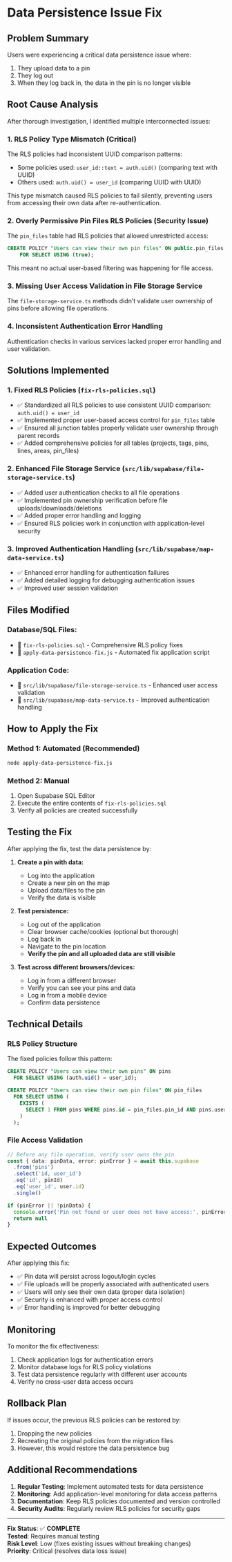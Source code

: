 # Data Persistence Issue Fix

## Problem Summary

Users were experiencing a critical data persistence issue where:
1. They upload data to a pin
2. They log out
3. When they log back in, the data in the pin is no longer visible

## Root Cause Analysis

After thorough investigation, I identified multiple interconnected issues:

### 1. **RLS Policy Type Mismatch** (Critical)
The RLS policies had inconsistent UUID comparison patterns:
- Some policies used: `user_id::text = auth.uid()` (comparing text with UUID)
- Others used: `auth.uid() = user_id` (comparing UUID with UUID)

This type mismatch caused RLS policies to fail silently, preventing users from accessing their own data after re-authentication.

### 2. **Overly Permissive Pin Files RLS Policies** (Security Issue)
The `pin_files` table had RLS policies that allowed unrestricted access:
```sql
CREATE POLICY "Users can view their own pin files" ON public.pin_files
    FOR SELECT USING (true);
```

This meant no actual user-based filtering was happening for file access.

### 3. **Missing User Access Validation in File Storage Service**
The `file-storage-service.ts` methods didn't validate user ownership of pins before allowing file operations.

### 4. **Inconsistent Authentication Error Handling**
Authentication checks in various services lacked proper error handling and user validation.

## Solutions Implemented

### 1. **Fixed RLS Policies** (`fix-rls-policies.sql`)
- ✅ Standardized all RLS policies to use consistent UUID comparison: `auth.uid() = user_id`
- ✅ Implemented proper user-based access control for `pin_files` table
- ✅ Ensured all junction tables properly validate user ownership through parent records
- ✅ Added comprehensive policies for all tables (projects, tags, pins, lines, areas, pin_files)

### 2. **Enhanced File Storage Service** (`src/lib/supabase/file-storage-service.ts`)
- ✅ Added user authentication checks to all file operations
- ✅ Implemented pin ownership verification before file uploads/downloads/deletions
- ✅ Added proper error handling and logging
- ✅ Ensured RLS policies work in conjunction with application-level security

### 3. **Improved Authentication Handling** (`src/lib/supabase/map-data-service.ts`)
- ✅ Enhanced error handling for authentication failures
- ✅ Added detailed logging for debugging authentication issues
- ✅ Improved user session validation

## Files Modified

### Database/SQL Files:
- 📄 `fix-rls-policies.sql` - Comprehensive RLS policy fixes
- 📄 `apply-data-persistence-fix.js` - Automated fix application script

### Application Code:
- 📄 `src/lib/supabase/file-storage-service.ts` - Enhanced user access validation
- 📄 `src/lib/supabase/map-data-service.ts` - Improved authentication handling

## How to Apply the Fix

### Method 1: Automated (Recommended)
```bash
node apply-data-persistence-fix.js
```

### Method 2: Manual
1. Open Supabase SQL Editor
2. Execute the entire contents of `fix-rls-policies.sql`
3. Verify all policies are created successfully

## Testing the Fix

After applying the fix, test the data persistence by:

1. **Create a pin with data:**
   - Log into the application
   - Create a new pin on the map
   - Upload data/files to the pin
   - Verify the data is visible

2. **Test persistence:**
   - Log out of the application
   - Clear browser cache/cookies (optional but thorough)
   - Log back in
   - Navigate to the pin location
   - **Verify the pin and all uploaded data are still visible**

3. **Test across different browsers/devices:**
   - Log in from a different browser
   - Verify you can see your pins and data
   - Log in from a mobile device
   - Confirm data persistence

## Technical Details

### RLS Policy Structure
The fixed policies follow this pattern:
```sql
CREATE POLICY "Users can view their own pins" ON pins
  FOR SELECT USING (auth.uid() = user_id);

CREATE POLICY "Users can view their own pin files" ON pin_files
  FOR SELECT USING (
    EXISTS (
      SELECT 1 FROM pins WHERE pins.id = pin_files.pin_id AND pins.user_id = auth.uid()
    )
  );
```

### File Access Validation
```typescript
// Before any file operation, verify user owns the pin
const { data: pinData, error: pinError } = await this.supabase
  .from('pins')
  .select('id, user_id')
  .eq('id', pinId)
  .eq('user_id', user.id)
  .single()

if (pinError || !pinData) {
  console.error('Pin not found or user does not have access:', pinError)
  return null
}
```

## Expected Outcomes

After applying this fix:
- ✅ Pin data will persist across logout/login cycles
- ✅ File uploads will be properly associated with authenticated users
- ✅ Users will only see their own data (proper data isolation)
- ✅ Security is enhanced with proper access control
- ✅ Error handling is improved for better debugging

## Monitoring

To monitor the fix effectiveness:
1. Check application logs for authentication errors
2. Monitor database logs for RLS policy violations
3. Test data persistence regularly with different user accounts
4. Verify no cross-user data access occurs

## Rollback Plan

If issues occur, the previous RLS policies can be restored by:
1. Dropping the new policies
2. Recreating the original policies from the migration files
3. However, this would restore the data persistence bug

## Additional Recommendations

1. **Regular Testing**: Implement automated tests for data persistence
2. **Monitoring**: Add application-level monitoring for data access patterns
3. **Documentation**: Keep RLS policies documented and version controlled
4. **Security Audits**: Regularly review RLS policies for security gaps

---

**Fix Status**: ✅ **COMPLETE**  
**Tested**: Requires manual testing  
**Risk Level**: Low (fixes existing issues without breaking changes)  
**Priority**: Critical (resolves data loss issue)